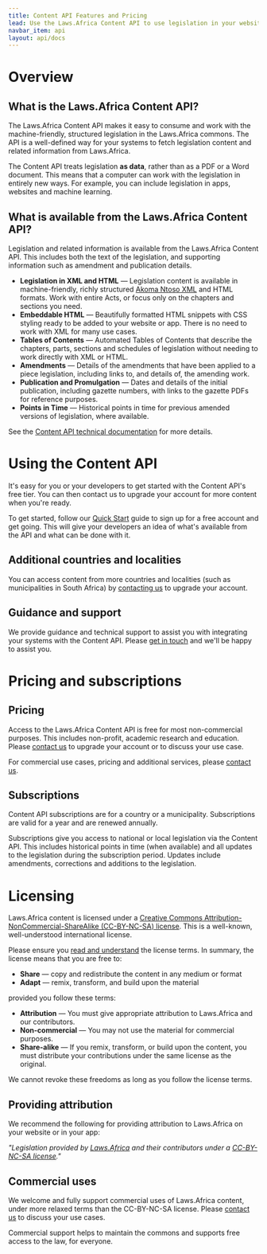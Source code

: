 ```yaml
---
title: Content API Features and Pricing
lead: Use the Laws.Africa Content API to use legislation in your website, app or research.
navbar_item: api
layout: api/docs
---
```


# Overview

## What is the Laws.Africa Content API?

The Laws.Africa Content API makes it easy to consume and work with the machine-friendly, structured legislation in the Laws.Africa commons. The API is a well-defined way for your systems to fetch legislation content and related information from Laws.Africa.

The Content API treats legislation **as data**, rather than as a PDF or a Word document. This means that a computer can work with the legislation in entirely new ways. For example, you can include legislation in apps, websites and machine learning.

## What is available from the Laws.Africa Content API?

Legislation and related information is available from the Laws.Africa Content API. This includes both the text of the legislation, and supporting information such as amendment and publication details.

* **Legislation in XML and HTML** — Legislation content is available in machine-friendly, richly structured [Akoma Ntoso XML](http://www.akomantoso.org/) and HTML formats. Work with entire Acts, or focus only on the chapters and sections you need.
* **Embeddable HTML** — Beautifully formatted HTML snippets with CSS styling ready to be added to your website or app. There is no need to work with XML for many use cases.
* **Tables of Contents** — Automated Tables of Contents that describe the chapters, parts, sections and schedules of legislation without needing to work directly with XML or HTML.
* **Amendments** — Details of the amendments that have been applied to a piece legislation, including links to, and details of, the amending work.
* **Publication and Promulgation** — Dates and details of the initial publication, including gazette numbers, with links to the gazette PDFs for reference purposes.
* **Points in Time** — Historical points in time for previous amended versions of legislation, where available.

See the [Content API technical documentation](/api/docs) for more details.

# Using the Content API

It's easy for you or your developers to get started with the Content API's free tier. You can then contact us to upgrade your account for more content when you're ready.

To get started, follow our [Quick Start](/api/docs#quick-start) guide to sign up for a free account and get going. This will give your developers an idea of what's available from the API and what can be done with it.

## Additional countries and localities

You can access content from more countries and localities (such as municipalities in South Africa) by [contacting us](/contact) to upgrade your account.

## Guidance and support

We provide guidance and technical support to assist you with integrating your systems with the Content API. Please [get in touch](/contact) and we'll be happy to assist you.

# Pricing and subscriptions

## Pricing

Access to the Laws.Africa Content API is free for most non-commercial purposes. This includes non-profit, academic research and education. Please [contact us](/contact) to upgrade your account or to discuss your use case.

For commercial use cases, pricing and additional services, please [contact us](/contact).

## Subscriptions

Content API subscriptions are for a country or a municipality. Subscriptions are valid for a year and are renewed annually.

Subscriptions give you access to national or local legislation via the Content API. This includes historical points in time (when available) and all updates to the legislation during the subscription period. Updates include amendments, corrections and additions to the legislation.

# Licensing

Laws.Africa content is licensed under a [Creative Commons Attribution-NonCommercial-ShareAlike (CC-BY-NC-SA) license](https://creativecommons.org/licenses/by-nc-sa/4.0/). This is a well-known, well-understood international license.

Please ensure you [read and understand](https://creativecommons.org/licenses/by-nc-sa/4.0/) the license terms. In summary, the license means that you are free to:

* **Share** — copy and redistribute the content in any medium or format
* **Adapt** — remix, transform, and build upon the material

provided you follow these terms:

* **Attribution** — You must give appropriate attribution to Laws.Africa and our contributors.
* **Non-commercial** — You may not use the material for commercial purposes.
* **Share-alike** — If you remix, transform, or build upon the content, you must distribute your contributions under the same license as the original.

We cannot revoke these freedoms as long as you follow the license terms.

## Providing attribution

We recommend the following for providing attribution to Laws.Africa on your website or in your app:

*"Legislation provided by [Laws.Africa](https://laws.africa) and their contributors under a [CC-BY-NC-SA license](https://creativecommons.org/licenses/by-nc-sa/4.0/)."*

## Commercial uses

We welcome and fully support commercial uses of Laws.Africa content, under more relaxed terms than the CC-BY-NC-SA license. Please [contact us](/contact) to discuss your use cases.

Commercial support helps to maintain the commons and supports free access to the law, for everyone.
